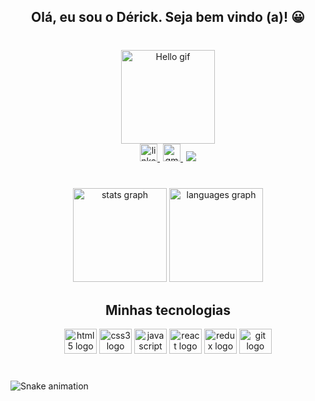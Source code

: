 <h2 align="center">Olá, eu sou o Dérick. Seja bem vindo (a)!  😀</h2>

###

<br clear="both"/>

<div align="center">
<img src='https://i.imgur.com/FWgfUZX.gif' height="150" alt='Hello gif'/>
</div>

<div align="center">
  <a href="https://www.linkedin.com/in/d%C3%A9rick-almeida-da-silva-34a8a51b3/" target="_blank" style='margin-right: 5px'>
    <img src="https://img.shields.io/static/v1?message=LinkedIn&logo=linkedin&label=&color=0077B5&logoColor=white&labelColor=&style=for-the-badge" height="28" alt="linkedin logo"  />
  </a>
  <a href="d.a.s2000silva14@gmail.com" target="_blank" style='margin-right: 5px'>
    <img src="https://img.shields.io/static/v1?message=Gmail&logo=gmail&label=&color=D14836&logoColor=white&labelColor=&style=for-the-badge" height="28" alt="gmail logo"  />
  </a>
  <img src="https://komarev.com/ghpvc/?username=Derick-Almeida&style=for-the-badge&color=blueviolet"  />
</div>

###

<br/>

<div align="center">
  <img src="https://github-readme-stats.vercel.app/api?hide_title=false&hide_rank=false&show_icons=true&include_all_commits=true&count_private=true&disable_animations=false&theme=tokyonight&locale=en&hide_border=false&custom_title=My Github Stats&username=Derick-Almeida" height="150" alt="stats graph"  />
  <img src="https://github-readme-stats.vercel.app/api/top-langs?locale=en&hide_title=false&layout=compact&card_width=320&langs_count=10&theme=tokyonight&hide_border=false&username=Derick-Almeida" height="150" alt="languages graph"  />
</div>

###

<h2 align="center">Minhas tecnologias</h2>

<div align="center">
  <img src="https://cdn.jsdelivr.net/gh/devicons/devicon/icons/html5/html5-plain.svg" height="40" width="52" alt="html5 logo"  />
  <img src="https://cdn.jsdelivr.net/gh/devicons/devicon/icons/css3/css3-plain.svg" height="40" width="52" alt="css3 logo"  />
  <img src="https://cdn.jsdelivr.net/gh/devicons/devicon/icons/javascript/javascript-plain.svg" height="40" width="52" alt="javascript logo"  />
  <img src="https://cdn.jsdelivr.net/gh/devicons/devicon/icons/react/react-original-wordmark.svg" height="40" width="52" alt="react logo"  />
  <img src="https://cdn.jsdelivr.net/gh/devicons/devicon/icons/redux/redux-original.svg" height="40" width="52" alt="redux logo"  />
  <img src="https://cdn.jsdelivr.net/gh/devicons/devicon/icons/git/git-plain.svg" height="40" width="52" alt="git logo"  />
</div>

###

<br/>

<img href="https://raw.githubusercontent.com/Derick-Almeida/Derick-Almeida/blob/output/snake.svg" alt="Snake animation" />

###
